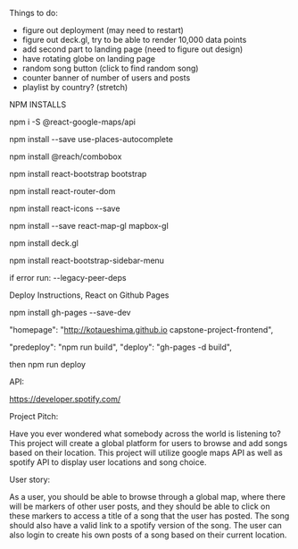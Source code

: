 Things to do:

- figure out deployment (may need to restart)
- figure out deck.gl, try to be able to render 10,000 data points
- add second part to landing page (need to figure out design)
- have rotating globe on landing page
- random song button (click to find random song)
- counter banner of number of users and posts
- playlist by country? (stretch)

NPM INSTALLS

npm i -S @react-google-maps/api

npm install --save use-places-autocomplete

npm install @reach/combobox

npm install react-bootstrap bootstrap

npm install react-router-dom

npm install react-icons --save

npm install --save react-map-gl mapbox-gl

npm install deck.gl

npm install react-bootstrap-sidebar-menu

if error run: --legacy-peer-deps

Deploy Instructions, React on Github Pages

npm install gh-pages --save-dev

"homepage": "http://kotaueshima.github.io capstone-project-frontend",

"predeploy": "npm run build",
"deploy": "gh-pages -d build",

then npm run deploy

API:

https://developer.spotify.com/

Project Pitch:

Have you ever wondered what somebody across the world is listening to? This project will create a global platform for users to browse and add songs based on their location. This project will utilize google maps API as well as spotify API to display user locations and song choice.

User story:

As a user, you should be able to browse through a global map, where there will be markers of other user posts, and they should be able to click on these markers to access a title of a song that the user has posted. The song should also have a valid link to a spotify version of the song. The user can also login to create his own posts of a song based on their current location.

